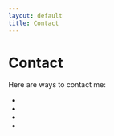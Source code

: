 ```yaml
---
layout: default
title: Contact
---
```


# Contact

Here are ways to contact me:

<ul class="contact-icons">
  <li><a href="mailto:vusichj@gmail.com" target="_blank"><i class="fas fa-envelope"></i></a></li>
  <li><a href="https://github.com/johnvusich" target="_blank"><i class="fab fa-github"></i></a></li>
  <li><a href="https://linkedin.com/in/vusich" target="_blank"><i class="fab fa-linkedin"></i></a></li>
  <li><a href="https://twitter.com/vusich" target="_blank"><i class="fab fa-twitter"></i></a></li>
</ul>
